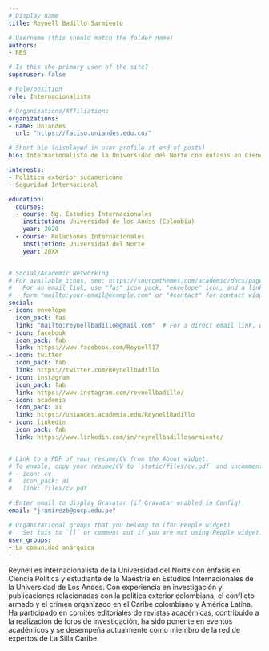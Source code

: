 ```yaml
---
# Display name
title: Reynell Badillo Sarmiento

# Username (this should match the folder name)
authors:
- RBS

# Is this the primary user of the site?
superuser: false

# Role/position
role: Internacionalista

# Organizations/Affiliations
organizations:
- name: Uniandes
  url: "https://faciso.uniandes.edu.co/"

# Short bio (displayed in user profile at end of posts)
bio: Internacionalista de la Universidad del Norte con énfasis en Ciencia Política y estudiante de la maestría en Estudios Internacionales Uniandes.

interests:
- Política exterior sudamericana
- Seguridad Internacional

education:
  courses:
  - course: Mg. Estudios Internacionales
    institution: Universidad de los Andes (Colombia)
    year: 2020
  - course: Relaciones Internacionales
    institution: Universidad del Norte
    year: 20XX


# Social/Academic Networking
# For available icons, see: https://sourcethemes.com/academic/docs/page-builder/#icons
#   For an email link, use "fas" icon pack, "envelope" icon, and a link in the
#   form "mailto:your-email@example.com" or "#contact" for contact widget.
social:
- icon: envelope
  icon_pack: fas
  link: "mailto:reynellbadillo@gmail.com"  # For a direct email link, use "mailto:test@example.org".
- icon: facebook
  icon_pack: fab
  link: https://www.facebook.com/Reynell17
- icon: twitter
  icon_pack: fab
  link: https://twitter.com/Reynellbadillo
- icon: instagram
  icon_pack: fab
  link: https://www.instagram.com/reynellbadillo/
- icon: academia
  icon_pack: ai
  link: https://uniandes.academia.edu/ReynellBadillo
- icon: linkedin
  icon_pack: fab
  link: https://www.linkedin.com/in/reynellbadillosarmiento/


# Link to a PDF of your resume/CV from the About widget.
# To enable, copy your resume/CV to `static/files/cv.pdf` and uncomment the lines below.
# - icon: cv
#   icon_pack: ai
#   link: files/cv.pdf

# Enter email to display Gravatar (if Gravatar enabled in Config)
email: "jramirezb@pucp.edu.pe"

# Organizational groups that you belong to (for People widget)
#   Set this to `[]` or comment out if you are not using People widget.
user_groups:
- La comunidad anárquica
---
```


Reynell es internacionalista de la Universidad del Norte con énfasis en Ciencia Política y estudiante de la Maestría en Estudios Internacionales de la Universidad de Los Andes. Con experiencia en investigación y publicaciones relacionadas con la política exterior colombiana, el conflicto armado y el crimen organizado en el Caribe colombiano y América Latina. Ha participado en comités editoriales de revistas académicas, contribuido a la realización de foros de investigación, ha sido ponente en eventos académicos y se desempeña actualmente como miembro de la red de expertos de La Silla Caribe. 
